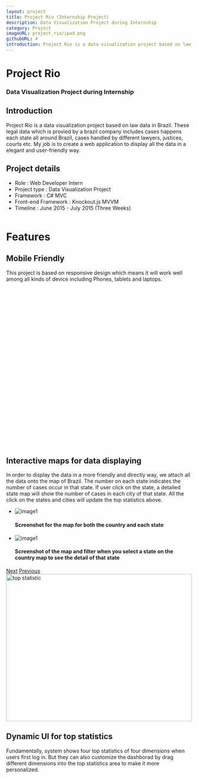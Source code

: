```yaml
---
layout: project
title: Project Rio (Internship Project)
description: Data Visualization Project during Internship
category: Project
imageURL: project_rio/ipad.png
githubURL: #
introduction: Project Rio is a data visualization project based on law data in Brazil. These legal data includes cases happens each state all around Brazil, cases handled by different lawyers, justices, courts etc.
---
```

<div class="component-1" style="background-image:url({{ '/images/project/project_rio/header.jpg' | prepend: site.baseurl }});">
	<div class="col-1-3 col-offset-1-6 component-1-content">
		<h1>Project Rio</h1>
		<h3>Data Visualization Project during Internship</h3>
	</div>
	<div class="clean"></div>
</div>
<div class="row component-2">
	<div class="col-5-12 col-offset-1-12 component-2-left">
		<h2>Introduction</h2>
		<p>Project Rio is a data visualization project based on law data in Brazil. These legal data which is provied by a brazil company includes cases happens each state all around Brazil, cases handled by different lawyers, justices, courts etc. My job is to create a web application to display all the data in a elegant and user-friendly way. </p>
	</div>
	<div class="col-1-3 col-offset-1-6 component-2-right">
		<h2>Project details</h2>
		<ul>
			<li>Role : Web Developer Intern</li>
			<li>Project type : Data Visualization Project</li>
			<li>Framework : C# MVC</li>
			<li>Front-end Framework : Knockout.js MVVM</li>
			<li>Timeline : June 2015 - July 2015 (Three Weeks)</li>
		</ul>
	</div>
</div>
<div class="row col-1-2 col-offset-1-4 divide">
	<img src="{{ '/images/component-line.svg' | prepend: site.baseurl }}" alt="">
</div>
<div class="clean"></div>
<div class="row component-3">
	<h1>Features</h1>
	<div class="col-1-4 col-offset-1-12 component-3-left">
		<h2>Mobile Friendly</h2>
		<p>This project is based on responsive design which means it will work well among all kinds of device including Phones, tablets and laptops.</p>
	</div>
	<div class="col-7-12 col-offset-1-12 component-3-right" style="height: 430px; background-image:url({{ '/images/project/project_rio/mobile2.png' | prepend: site.baseurl }})">
	</div>
</div>
<div class="row component-4">
	<h2 class='center'>Interactive maps for data displaying</h2>
	<div class="col-10-12 col-offset-1-12">
		<p>In order to display the data in a more friendly and directly way, we attach all the data onto the map of Brazil. The number on each state indicates the number of cases occur in that state. If user click on the state, a detailed state map will show the number of cases in each city of that state. All the click on the states and cities will update the top statistics above. </p>
	</div>
</div>
<div class="col-1-2 col-offset-1-4 slider">
	<ul id="sb-slider" class="sb-slider">
		<li>
			<img src="{{ '/images/project/project_rio/map.png' | prepend: site.baseurl }}" alt="image1">
			<div class="sb-description">
				<h4>Screenshot for the map for both the country and each state</h4>
			</div>
		</li>
		<li>
			<img src="{{ '/images/project/project_rio/map2.png' | prepend: site.baseurl }}" alt="image1">
			<div class="sb-description">
				<h4>Screenshot of the map and filter when you select a state on the country map to see the detail of that state</h4>
			</div>
		</li>
	</ul>
	<div id="nav-arrows" class="nav-arrows">
		<a href="#">Next</a>
		<a href="#">Previous</a>
	</div>
</div>
<div class="clean"></div>

<div class="row component-3">
	<div class="col-7-12 component-3-right">
		<img src="{{ '/images/project/project_rio/top_statistic.png' | prepend: site.baseurl }}" alt="top statistic" style="width: 100%; height:400px">
	</div>
	<div class="col-1-4 col-offset-1-12 component-3-left">
		<h2>Dynamic UI for top statistics</h2>
		<p>Fundamentally, system shows four top statistics of four dimensions when users first log in. But they can also customize the dashborad by drag different dimensions into the top statistics area to make it more personalized. </p>
	</div>
</div>

<div class="row col-1-2 col-offset-1-4 divide">
	<img src="{{ '/images/component-line.svg' | prepend: site.baseurl }}" alt="">
</div>